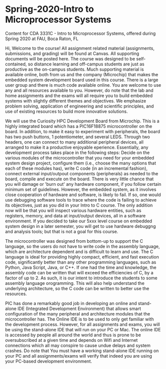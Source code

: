 # Spring-2020-Intro to Microprocessor Systems
Content for CDA 3331C - Intro to Microprocessor Systems, offered during Spring 2020 at FAU, Boca Raton, FL

Hi, Welcome to the course! All assignment related material (assignments, submissions, and grading) will be found at Canvas. All supporting documents will be posted here. The course was designed to be self-contained, so distance learning and off-campus students are just as productive as the on-campus students. Much supporting material is available online, both from us and the company (Microchip) that makes the embedded system development board used in this course. There is a large user group and there is much code available online. You are welcome to use any and all resources available to you. However, do note that the lab and home assignments and the exams will all require you to build embedded systems with slightly different themes and objectives. We emphasize problem solving, application of engineering and scientific principles,  and use of existing resources to build more innovative solutions. 

We will use the Curiosity HPC Development Board from Microchip. This is a highly integrated board which has a PIC16F18875 microcontroller on the board. In addition, to make it easy to experiment with peripherals, the board has two push buttons, 1 potentiometer, and several LEDS. Through two headers, one can connect to many additional peripheral devices, all arranged to make it a productive enjoyable eperience. Essentially, any development process takes place in the following steps: Decide on the various modules of the microcontroller that you need for your embedded system design project, configure them (i.e., choose the many options that each of these modules has), write C code (in an incremental fashion), connect external input/outpout components (peripherals) as needed to the board, compile and execute on the board. There is very little chance that you will damage or 'burn out' any hardware component, if you follow certain minimum set of guidelines. However, the embedded system, as it involves close cooperation of hardware and software, is likely to fail. If so, one would use debugging software tools to trace where the code is failing to achieve its objectives, just as you did in your Intro to C course. The only addition now will be that you will inspect various hardware entities, such as registers, memory, and data at input/output devices, all in a software environment. If you decided to take our 5xxx level course on embedded system design in a later semester, you will get to use hardware debuggng and analysis tools; but that is not a goal for this course. 

The microcontroller was designed from bottom-up to support the C language, so the users do not have to write code in the assembly language, which are architecture dependent and is difficult to learn and use. The C language is ideal for providing highly compact, efficient, and fast execution code, significantly better than any other programming languages, such as Python, Java Script, Java, or C++. If one had the time and knowledge, the assembly code can be written that will exceed the efficiencies  of C, by a factor of up to 2. As such, it is our intent to introduce the students to some assembly language orogramming. This will also help understand the underlying architecture, so the C code can be written to better use the resources.  

PIC has done a remarkably good job in developing an online and stand-alone IDE (Integrated Development Environment) that allows smart configuration of the many peripheral and architecture modules that the microcontroller has. The Online IDE is to be used to only get familiar with the development process. However, for all assignments and exams, you will be using the stand-alone IDE that will run on your PC or Mac. The online IDE is accessed by people all around the world and thus is prone to be oversubscribed at a given time and depends on Wifi and Internet connections which all may conspire to cause undue delays and system crashes. Do note that You must have a working stand-alone IDE running on your PC and all assignments/exams will verify that indeed you are using your PC-based development environment. 
